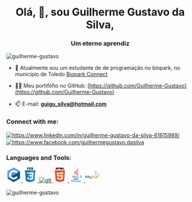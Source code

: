 <h1 align="center">Olá, 👋, sou Guilherme Gustavo da Silva,</h1>
<h3 align="center">Um eterno aprendiz</h3>

<p align="left"> <img src="https://komarev.com/ghpvc/?username=guilherme-gustavo&label=Profile%20views&color=0e75b6&style=flat" alt="guilherme-gustavo" /> </p>

- 🔭 Atualmente sou um estudante de de programação no biopark, no município de Toledo [Biopark Connect](https://biopark.com.br/)

- 👨‍💻 Meu portifófio no GitHub: [https://github.com/Guilherme-Gustavo](https://github.com/Guilherme-Gustavo)

- 📫 E-mail: **guigu_silva@hotmail.com**

<h3 align="left">Connect with me:</h3>
<p align="left">
<a href="https://linkedin.com/in/https://www.linkedin.com/in/guilherme-gustavo-da-silva-61615989/" target="blank"><img align="center" src="https://raw.githubusercontent.com/rahuldkjain/github-profile-readme-generator/master/src/images/icons/Social/linked-in-alt.svg" alt="https://www.linkedin.com/in/guilherme-gustavo-da-silva-61615989/" height="30" width="40" /></a>
<a href="https://fb.com/https://www.facebook.com/guilhermegustavo.dasilva" target="blank"><img align="center" src="https://raw.githubusercontent.com/rahuldkjain/github-profile-readme-generator/master/src/images/icons/Social/facebook.svg" alt="https://www.facebook.com/guilhermegustavo.dasilva" height="30" width="40" /></a>
</p>

<h3 align="left">Languages and Tools:</h3>
<p align="left"> <a href="https://www.cprogramming.com/" target="_blank" rel="noreferrer"> <img src="https://raw.githubusercontent.com/devicons/devicon/master/icons/c/c-original.svg" alt="c" width="40" height="40"/> </a> <a href="https://www.w3schools.com/css/" target="_blank" rel="noreferrer"> <img src="https://raw.githubusercontent.com/devicons/devicon/master/icons/css3/css3-original-wordmark.svg" alt="css3" width="40" height="40"/> </a> <a href="https://git-scm.com/" target="_blank" rel="noreferrer"> <img src="https://www.vectorlogo.zone/logos/git-scm/git-scm-icon.svg" alt="git" width="40" height="40"/> </a> <a href="https://www.w3.org/html/" target="_blank" rel="noreferrer"> <img src="https://raw.githubusercontent.com/devicons/devicon/master/icons/html5/html5-original-wordmark.svg" alt="html5" width="40" height="40"/> </a> <a href="https://www.java.com" target="_blank" rel="noreferrer"> <img src="https://raw.githubusercontent.com/devicons/devicon/master/icons/java/java-original.svg" alt="java" width="40" height="40"/> </a> <a href="https://www.mysql.com/" target="_blank" rel="noreferrer"> <img src="https://raw.githubusercontent.com/devicons/devicon/master/icons/mysql/mysql-original-wordmark.svg" alt="mysql" width="40" height="40"/> </a> </p>

<p><img align="center" src="https://github-readme-stats.vercel.app/api/top-langs?username=guilherme-gustavo&show_icons=true&locale=en&layout=compact" alt="guilherme-gustavo" /></p>
